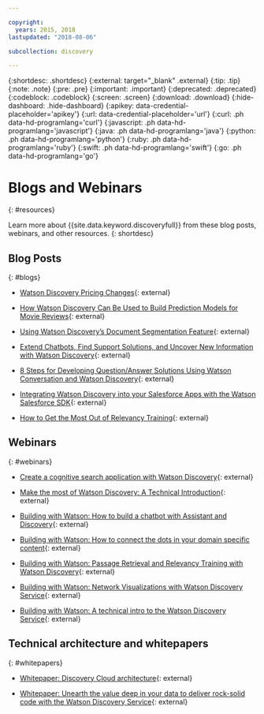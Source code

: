 ```yaml
---

copyright:
  years: 2015, 2018
lastupdated: "2018-08-06"

subcollection: discovery

---
```


{:shortdesc: .shortdesc}
{:external: target="_blank" .external}
{:tip: .tip}
{:note: .note}
{:pre: .pre}
{:important: .important}
{:deprecated: .deprecated}
{:codeblock: .codeblock}
{:screen: .screen}
{:download: .download}
{:hide-dashboard: .hide-dashboard}
{:apikey: data-credential-placeholder='apikey'} 
{:url: data-credential-placeholder='url'}
{:curl: .ph data-hd-programlang='curl'}
{:javascript: .ph data-hd-programlang='javascript'}
{:java: .ph data-hd-programlang='java'}
{:python: .ph data-hd-programlang='python'}
{:ruby: .ph data-hd-programlang='ruby'}
{:swift: .ph data-hd-programlang='swift'}
{:go: .ph data-hd-programlang='go'}

# Blogs and Webinars
{: #resources}

Learn more about {{site.data.keyword.discoveryfull}} from these blog posts, webinars, and other resources.
{: shortdesc}

## Blog Posts
{: #blogs}

- [Watson Discovery Pricing Changes](https://www.ibm.com/cloud/blog/announcements/pricing-changes-watson-discovery){: external}

- [How Watson Discovery Can Be Used to Build Prediction Models for Movie Reviews](https://www.topcoder.com/blog/how-ibm-discovery-can-be-used-to-build-prediction-models-for-movie-reviews/){: external}

- [Using Watson Discovery’s Document Segmentation Feature](https://medium.com/ibm-watson/using-ibm-watson-discoverys-new-document-segmentation-feature-7a58b44d32c2){: external}

- [Extend Chatbots, Find Support Solutions, and Uncover New Information with Watson Discovery](https://developer.ibm.com/dwblog/2018/watson-discovery-customer-support/){: external}

- [8 Steps for Developing Question/Answer Solutions Using Watson Conversation and Watson Discovery](https://developer.ibm.com/dwblog/2017/best-practices-developing-question-answer-solutions-watson-conversation-discovery/){: external}

- [Integrating Watson Discovery into your Salesforce Apps with the Watson Salesforce SDK](https://developer.ibm.com/dwblog/2017/watson-discovery-apex-sdk-salesforce/){: external}

- [How to Get the Most Out of Relevancy Training](https://developer.ibm.com/dwblog/2017/get-relevancy-training/){: external}

## Webinars
{: #webinars}

- [Create a cognitive search application with Watson Discovery](https://www.youtube.com/watch?v=rlWvyV7vGc8&feature=youtu.be){: external}

- [Make the most of Watson Discovery: A Technical Introduction](https://www.youtube.com/watch?v=icg-FrywTbk&feature=youtu.be){: external}

- [Building with Watson: How to build a chatbot with Assistant and Discovery](https://www.youtube.com/watch?v=0zMM0lfIdnI&list=PLZDyxLlNKRY_GJskIreh9sQgExJ4z8oZO&index=7&t=0s){: external}

- [Building with Watson: How to connect the dots in your domain specific content](https://www.youtube.com/watch?v=iZcO0pAHYlE&list=PLZDyxLlNKRY_GJskIreh9sQgExJ4z8oZO&index=8&t=0s){: external}

- [Building with Watson: Passage Retrieval and Relevancy Training with Watson Discovery](https://www.youtube.com/watch?v=8BiuQKPQZJk&list=PLZDyxLlNKRY_GJskIreh9sQgExJ4z8oZO&index=9&t=0s){: external}

- [Building with Watson: Network Visualizations with Watson Discovery Service](https://www.youtube.com/watch?v=pcNwV9prfmY&list=PLZDyxLlNKRY_GJskIreh9sQgExJ4z8oZO&index=10&t=0s){: external}

- [Building with Watson: A technical intro to the Watson Discovery Service](https://www.youtube.com/watch?v=FikHwoJ6_FE&list=PLZDyxLlNKRY_GJskIreh9sQgExJ4z8oZO&index=11&t=417s){: external}

## Technical architecture and whitepapers
{: #whitepapers}

- [Whitepaper: Discovery Cloud architecture](https://www.ibm.com/cloud/garage/files/IBM-Advantage-Paper-for-Cognitive-Discovery.pdf){: external}

- [Whitepaper: Unearth the value deep in your data to deliver rock-solid code with the Watson Discovery Service](https://www.ibm.com/watson/whitepaper/discovery/){: external}
